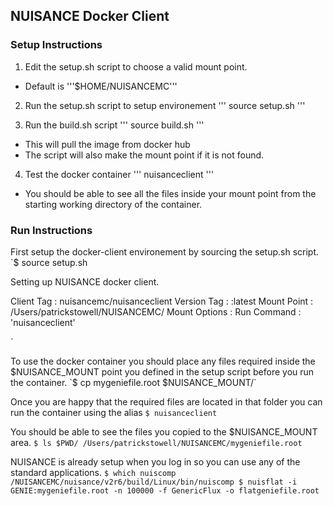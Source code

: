 ## NUISANCE Docker Client

### Setup Instructions
1. Edit the setup.sh script to choose a valid mount point.
- Default is '''$HOME/NUISANCEMC'''

2. Run the setup.sh script to setup environement
''' source setup.sh '''

3. Run the build.sh script 
''' source build.sh '''
- This will pull the image from docker hub
- The script will also make the mount point if it is not found.

4. Test the docker container
''' nuisanceclient '''
- You should be able to see all the files inside your mount point from the starting working directory of the container.


### Run Instructions
First setup the docker-client environement by sourcing the setup.sh script.
`$ source setup.sh

Setting up NUISANCE docker client.

Client Tag    : nuisancemc/nuisanceclient
Version Tag   : :latest
Mount Point   : /Users/patrickstowell/NUISANCEMC/
Mount Options :
Run Command   : 'nuisanceclient'

`

To use the docker container you should place any files required inside the $NUISANCE_MOUNT point you defined in the setup script before you run the container.
`$ cp mygeniefile.root $NUISANCE_MOUNT/`

Once you are happy that the required files are located in that folder you can run the container using the alias
`$ nuisanceclient`

You should be able to see the files you copied to the $NUISANCE_MOUNT area.
`
$ ls $PWD/
/Users/patrickstowell/NUISANCEMC/mygeniefile.root
`

NUISANCE is already setup when you log in so you can use any of the standard applications.
`
$ which nuiscomp /NUISANCEMC/nuisance/v2r6/build/Linux/bin/nuiscomp
$ nuisflat -i GENIE:mygeniefile.root -n 100000 -f GenericFlux -o flatgeniefile.root
`


